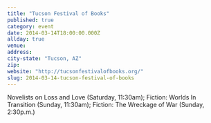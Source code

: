```yaml
---
title: "Tucson Festival of Books"
published: true
category: event
date: 2014-03-14T18:00:00.000Z
allday: true
venue:
address:
city-state: "Tucson, AZ"
zip:
website: "http://tucsonfestivalofbooks.org/"
slug: 2014-03-14-tucson-festival-of-books
---
```

Novelists on Loss and Love (Saturday, 11:30am); Fiction: Worlds In Transition (Sunday, 11:30am); Fiction: The Wreckage of War (Sunday, 2:30p.m.)

